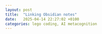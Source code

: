 ```yaml
---
layout: post
title:  "Linking Obsidian notes"
date:   2025-04-14 22:27:02 +0100
categories: lego coding, AI metacognition
---
```

